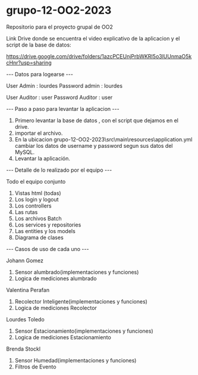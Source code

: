 # grupo-12-OO2-2023
Repositorio para el proyecto grupal de OO2

Link Drive donde se encuentra el video explicativo de la aplicacion y el script de la base de datos:

https://drive.google.com/drive/folders/1azcPCEUnjPrbWKRI5o3lUUnmaO5kcHnr?usp=sharing


--- Datos para logearse ---

User Admin : lourdes 
Password admin : lourdes

User Auditor : user
Password Auditor : user

--- Paso a paso para levantar la aplicacion ---
1. Primero levantar la base de datos , con el script que dejamos en el drive.
2. importar el archivo.
3. En la ubicacion grupo-12-OO2-2023\src\main\resources\application.yml cambiar los datos de  username y password segun sus datos del MySQL.
4. Levantar la aplicación.

--- Detalle de lo realizado por el equipo ---

Todo el equipo conjunto
1. Vistas html (todas)
2. Los login y logout
3. Los controllers
4. Las rutas
5. Los archivos Batch
6. Los services y repositories
7. Las entities y los models
8. Diagrama de clases

--- Casos de uso de cada uno ---

Johann Gomez
1. Sensor alumbrado(implementaciones y funciones)
2. Logica de mediciones alumbrado

Valentina Perafan
1. Recolector Inteligente(implementaciones y funciones)
2. Logica de mediciones Recolector

Lourdes Toledo
1. Sensor Estacionamiento(implementaciones y funciones)
2. Logica de mediciones Estacionamiento

Brenda Stockl
1. Sensor Humedad(implementaciones y funciones)
2. Filtros de Evento


